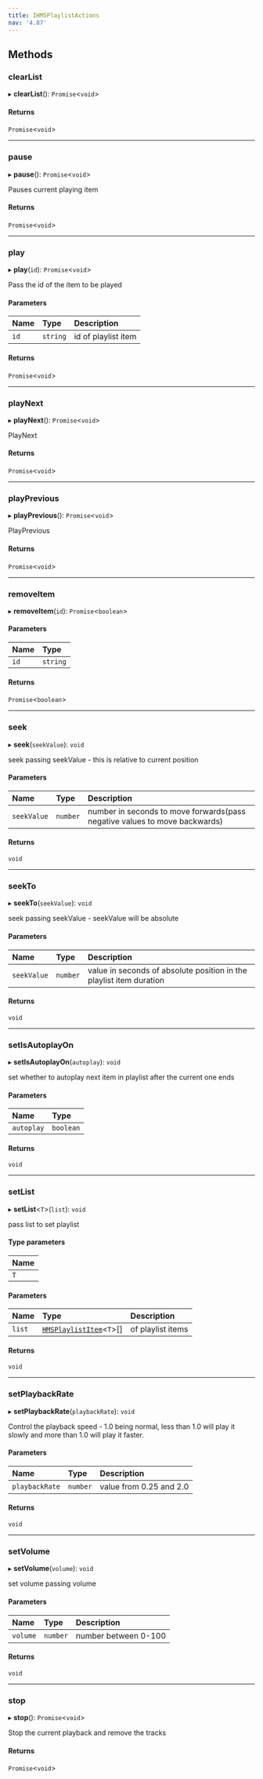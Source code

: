```yaml
---
title: IHMSPlaylistActions
nav: '4.87'
---
```


## Methods

### clearList

▸ **clearList**(): `Promise`<`void`\>

#### Returns

`Promise`<`void`\>

---

### pause

▸ **pause**(): `Promise`<`void`\>

Pauses current playing item

#### Returns

`Promise`<`void`\>

---

### play

▸ **play**(`id`): `Promise`<`void`\>

Pass the id of the item to be played

#### Parameters

| Name | Type     | Description         |
| :--- | :------- | :------------------ |
| `id` | `string` | id of playlist item |

#### Returns

`Promise`<`void`\>

---

### playNext

▸ **playNext**(): `Promise`<`void`\>

PlayNext

#### Returns

`Promise`<`void`\>

---

### playPrevious

▸ **playPrevious**(): `Promise`<`void`\>

PlayPrevious

#### Returns

`Promise`<`void`\>

---

### removeItem

▸ **removeItem**(`id`): `Promise`<`boolean`\>

#### Parameters

| Name | Type     |
| :--- | :------- |
| `id` | `string` |

#### Returns

`Promise`<`boolean`\>

---

### seek

▸ **seek**(`seekValue`): `void`

seek passing seekValue - this is relative to current position

#### Parameters

| Name        | Type     | Description                                                                |
| :---------- | :------- | :------------------------------------------------------------------------- |
| `seekValue` | `number` | number in seconds to move forwards(pass negative values to move backwards) |

#### Returns

`void`

---

### seekTo

▸ **seekTo**(`seekValue`): `void`

seek passing seekValue - seekValue will be absolute

#### Parameters

| Name        | Type     | Description                                                         |
| :---------- | :------- | :------------------------------------------------------------------ |
| `seekValue` | `number` | value in seconds of absolute position in the playlist item duration |

#### Returns

`void`

---

### setIsAutoplayOn

▸ **setIsAutoplayOn**(`autoplay`): `void`

set whether to autoplay next item in playlist after the current one ends

#### Parameters

| Name       | Type      |
| :--------- | :-------- |
| `autoplay` | `boolean` |

#### Returns

`void`

---

### setList

▸ **setList**<`T`\>(`list`): `void`

pass list to set playlist

#### Type parameters

| Name |
| :--- |
| `T`  |

#### Parameters

| Name   | Type                                                                                 | Description       |
| :----- | :----------------------------------------------------------------------------------- | :---------------- |
| `list` | [`HMSPlaylistItem`](/api-reference/javascript/v2/interfaces/HMSPlaylistItem)<`T`\>[] | of playlist items |

#### Returns

`void`

---

### setPlaybackRate

▸ **setPlaybackRate**(`playbackRate`): `void`

Control the playback speed - 1.0 being normal, less than 1.0 will play it slowly
and more than 1.0 will play it faster.

#### Parameters

| Name           | Type     | Description             |
| :------------- | :------- | :---------------------- |
| `playbackRate` | `number` | value from 0.25 and 2.0 |

#### Returns

`void`

---

### setVolume

▸ **setVolume**(`volume`): `void`

set volume passing volume

#### Parameters

| Name     | Type     | Description          |
| :------- | :------- | :------------------- |
| `volume` | `number` | number between 0-100 |

#### Returns

`void`

---

### stop

▸ **stop**(): `Promise`<`void`\>

Stop the current playback and remove the tracks

#### Returns

`Promise`<`void`\>
